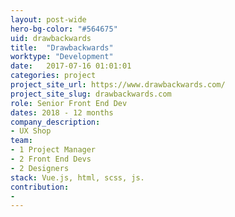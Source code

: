 ```yaml
---
layout: post-wide
hero-bg-color: "#564675"
uid: drawbackwards
title:  "Drawbackwards"
worktype: "Development"
date:   2017-07-16 01:01:01
categories: project
project_site_url: https://www.drawbackwards.com/
project_site_slug: drawbackwards.com
role: Senior Front End Dev
dates: 2018 - 12 months
company_description:
- UX Shop
team:
- 1 Project Manager
- 2 Front End Devs
- 2 Designers
stack: Vue.js, html, scss, js.
contribution:
-
---
```


<p>

</p>
